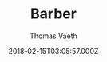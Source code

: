 ---
title: Barber
github: https://github.com/samesies/barber-jekyll
demo: https://barber.samesies.io/
author: Thomas Vaeth
ssg:
  - Jekyll
cms:
  - No Cms
date: 2018-02-15T03:05:57.000Z
github_branch: master
stale: false
---